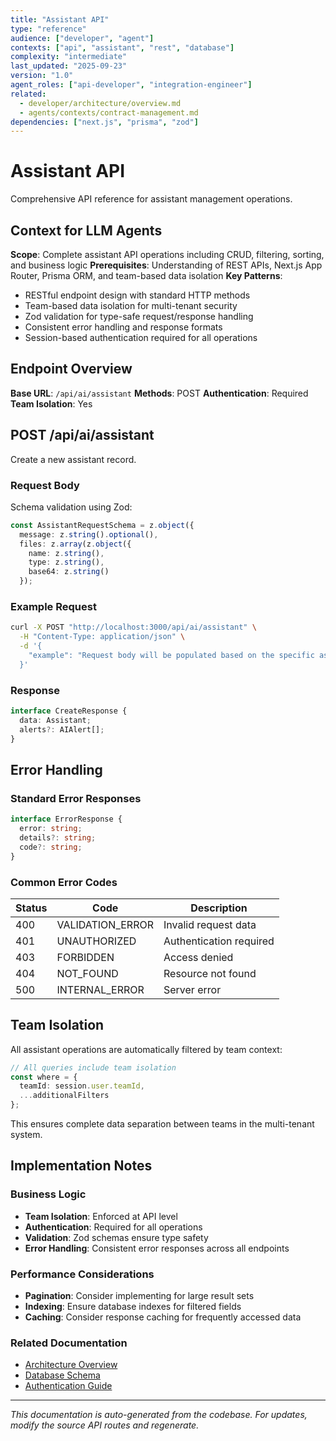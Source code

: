 ```yaml
---
title: "Assistant API"
type: "reference"
audience: ["developer", "agent"]
contexts: ["api", "assistant", "rest", "database"]
complexity: "intermediate"
last_updated: "2025-09-23"
version: "1.0"
agent_roles: ["api-developer", "integration-engineer"]
related:
  - developer/architecture/overview.md
  - agents/contexts/contract-management.md
dependencies: ["next.js", "prisma", "zod"]
---
```


# Assistant API

Comprehensive API reference for assistant management operations.

## Context for LLM Agents

**Scope**: Complete assistant API operations including CRUD, filtering, sorting, and business logic
**Prerequisites**: Understanding of REST APIs, Next.js App Router, Prisma ORM, and team-based data isolation
**Key Patterns**:
- RESTful endpoint design with standard HTTP methods
- Team-based data isolation for multi-tenant security
- Zod validation for type-safe request/response handling
- Consistent error handling and response formats
- Session-based authentication required for all operations

## Endpoint Overview

**Base URL**: `/api/ai/assistant`
**Methods**: POST
**Authentication**: Required
**Team Isolation**: Yes




## POST /api/ai/assistant

Create a new assistant record.

### Request Body


Schema validation using Zod:

```typescript
const AssistantRequestSchema = z.object({
  message: z.string().optional(),
  files: z.array(z.object({
    name: z.string(),
    type: z.string(),
    base64: z.string()
  });
```


### Example Request

```bash
curl -X POST "http://localhost:3000/api/ai/assistant" \
  -H "Content-Type: application/json" \
  -d '{
    "example": "Request body will be populated based on the specific assistant schema"
  }'
```

### Response

```typescript
interface CreateResponse {
  data: Assistant;
  alerts?: AIAlert[];
}
```






## Error Handling

### Standard Error Responses

```typescript
interface ErrorResponse {
  error: string;
  details?: string;
  code?: string;
}
```

### Common Error Codes

| Status | Code | Description |
|--------|------|-------------|
| 400 | VALIDATION_ERROR | Invalid request data |
| 401 | UNAUTHORIZED | Authentication required |
| 403 | FORBIDDEN | Access denied |
| 404 | NOT_FOUND | Resource not found |
| 500 | INTERNAL_ERROR | Server error |


## Team Isolation

All assistant operations are automatically filtered by team context:

```typescript
// All queries include team isolation
const where = {
  teamId: session.user.teamId,
  ...additionalFilters
};
```

This ensures complete data separation between teams in the multi-tenant system.


## Implementation Notes

### Business Logic
- **Team Isolation**: Enforced at API level
- **Authentication**: Required for all operations
- **Validation**: Zod schemas ensure type safety
- **Error Handling**: Consistent error responses across all endpoints

### Performance Considerations
- **Pagination**: Consider implementing for large result sets
- **Indexing**: Ensure database indexes for filtered fields
- **Caching**: Consider response caching for frequently accessed data

### Related Documentation
- [Architecture Overview](../../developer/architecture/overview.md)
- [Database Schema](../../developer/architecture/database.md)
- [Authentication Guide](../../developer/authentication.md)

---

*This documentation is auto-generated from the codebase. For updates, modify the source API routes and regenerate.*